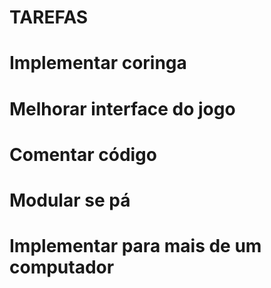 # TAREFAS

# Implementar coringa
# Melhorar interface do jogo
# Comentar código
# Modular se pá
# Implementar para mais de um computador